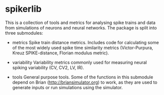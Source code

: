 spikerlib
=========

This is a collection of tools and metrics for analysing spike trains and data from simulations of neurons and neural networks.
The package is split into three submodules:

- metrics       Spike train distance metrics. Includes code for calculating
                some of the most widely used spike time similarity metrics
                (Victor-Purpura, Kreuz SPIKE-distance, Florian modulus metric).

- variability   Variability metrics commonly used for measuring neural spiking
                variability (CV, CV2, LV, IR).
            
- tools         General purpose tools. Some of the functions in this submodule
                depend on Brian (http://briansimulator.org) to work, as they
                are used to generate inputs or run simulations using the
                simulator.

